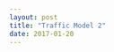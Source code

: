 ```yaml
---
layout: post
title: "Traffic Model 2"
date: 2017-01-20
---
```

<script src="/js/libraries/p5.js" type="text/javascript"></script>
<script src="/js/libraries/p5.dom.js" type="text/javascript"></script>
<script src="/js/discrete_car_con.js" type="text/javascript"></script>

<div id="cars" style="display: flex;justify-content: center;"></div><br><br>
